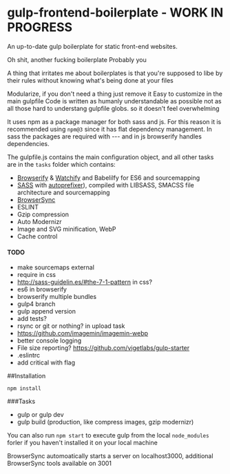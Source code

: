 # gulp-frontend-boilerplate - WORK IN PROGRESS
An up-to-date gulp boilerplate for static front-end websites.

Oh shit, another fucking boilerplate
Probably you

A thing that irritates me about boilerplates is that you're supposed to libe by their rules without knowing what's being done at your files

Modularize, if you don't need a thing just remove it
Easy to customize in the main gulpfile
Code is written as humanly understandable as possible not as all those hard to understang gulpfile globs.
so it doesn't feel overwhelming

It uses npm as a package manager for both sass and js. For this reason it is recommended using `npm@3` since it has flat dependency management.
In sass the packages are required with --- and in js browserify handles dependencies.

The  gulpfile.js contains the main configuration object, and all other tasks are in the `tasks` folder which contains:

- [Browserify](http://browserify.org/) & [Watchify](https://github.com/substack/watchify) and Babelilfy for ES6 and sourcemapping
- [SASS](http://sass-lang.com/) with [autoprefixer](https://github.com/sindresorhus/gulp-autoprefixer)), compiled with LIBSASS, SMACSS file architecture and sourcemapping
- [BrowserSync](http://browsersync.io)
- ESLINT
- Gzip compression
- Auto Modernizr
- Image and SVG minification, WebP
- Cache control



#### TODO
- make sourcemaps external
- require in css
- http://sass-guidelin.es/#the-7-1-pattern in css?
- es6 in browserify
- browserify multiple bundles
- gulp4 branch
- gulp append version
- add tests?
- rsync or git or nothing? in upload task
- https://github.com/imagemin/imagemin-webp
- better console logging
- File size reporting? https://github.com/vigetlabs/gulp-starter
- .eslintrc
- add critical with flag


##Installation
```
npm install
```

###Tasks
- gulp or gulp dev
- gulp build (production, like compress images, gzip modernizr)

You can also run `npm start` to execute gulp from the local `node_modules` forler if you haven't installed it on your local machine

BrowserSync automoatically starts a server on localhost3000, additional BrowserSync tools available on 3001
